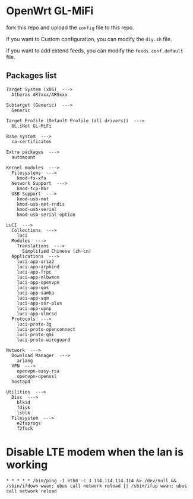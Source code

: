 # OpenWrt GL-MiFi

fork this repo and upload the `config` file to this repo.

if you want to Custom configuration, you can modify the `diy.sh` file.

if you want to add extend feeds, you can modify the `feeds.conf.default` file.

## Packages list

```
Target System (x86)  --->
  Atheros AR7xxx/AR9xxx

Subtarget (Generic)  --->
  Generic

Target Profile (Default Profile (all drivers))  --->
  GL.iNet GL-MiFi

Base system  --->
  ca-certificates

Extra packages  --->
  automount

Kernel modules  --->
  Filesystems  --->
    kmod-fs-xfs
  Network Support  --->
    kmod-tcp-bbr
  USB Support  --->
    kmod-usb-net
    kmod-usb-net-rndis
    kmod-usb-serial
    kmod-usb-serial-option

LuCI  --->
  Collections  --->
    luci
  Modules  --->
    Translations  --->
      Simplified Chinese (zh-cn)
  Applications  --->
    luci-app-aria2
    luci-app-arpbind
    luci-app-frpc
    luci-app-nlbwmon
    luci-app-openvpn
    luci-app-qos
    luci-app-samba
    luci-app-sqm
    luci-app-ssr-plus
    luci-app-upnp
    luci-app-vlmcsd
  Protocols  --->
    luci-proto-3g 
    luci-proto-openconnect
    luci-proto-qmi
    luci-proto-wireguard

Network  --->
  Download Manager  --->
    ariang
  VPN  --->
    openvpn-easy-rsa
    openvpn-openssl
  hostapd

Utilities  --->
  Disc  --->
    blkid
    fdisk
    lsblk
  Filesystem  --->
    e2fsprogs
    f2fsck
```

# Disable LTE modem when the lan is working

```
* * * * * /bin/ping -I eth0 -c 3 114.114.114.114 &> /dev/null && /sbin/ifdown wwan; ubus call network reload || /sbin/ifup wwan; ubus call network reload
```
